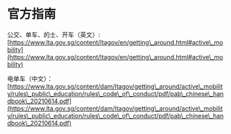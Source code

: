 # 官方指南

公交、单车、的士、开车（英文）: [https://www.lta.gov.sg/content/ltagov/en/getting\_around.html#active\_mobility](https://www.lta.gov.sg/content/ltagov/en/getting\_around.html#active\_mobility)

电单车（中文）：[https://www.lta.gov.sg/content/dam/ltagov/getting\_around/active\_mobility/rules\_public\_education/rules\_code\_of\_conduct/pdf/pab\_chinese\_handbook\_20210614.pdf](https://www.lta.gov.sg/content/dam/ltagov/getting\_around/active\_mobility/rules\_public\_education/rules\_code\_of\_conduct/pdf/pab\_chinese\_handbook\_20210614.pdf)
